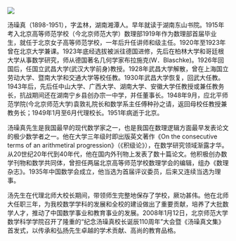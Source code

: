 ![](https://s2.loli.net/2022/09/01/MBzOiANExR586wc.png)

汤璪真（1898-1951），字孟林，湖南湘潭人。早年就读于湖南东山书院。1915年考入北京高等师范学校（今北京师范大学）数理部1919年作为数理部首届毕业生，就任于北京女子高等师范学校，一年后升任讲师和级主任。1920年至1923年曾在北京大学兼课。1923年底经选拔被派往德国进修，先后在柏林大学和哥廷根大学从事数学研究，师从德国著名几何学家布拉施克(W．Blaschke)。1926年回国后，任国立武昌大学(武汉大学前身)教授。1928年武昌大学解散，曾在上海国立劳动大学、暨南大学和交通大学等校任教。1930年武昌大学恢复，回武大任教。1943年后，先后任中山大学、广西大学、湖南大学、安徽大学任教授或兼任教务长，抗战期间还在湖南宁乡县创办宗一中学，并任董事长。1948年9月，应北平师范学院(今北京师范大学)袁敦礼院长和数学系主任傅种孙之请，返回母校任教授兼教务长；1949年1月至6月代理校长。1951年病逝于北京。

汤璪真先生是我国最早的现代数学家之一，也是我国在数理逻辑方面最早发表论文的极少数学者之一。他在大学三年级时即出版英文著作《On the consecutive terms of an arithmetiral progression》（《积级论》），在数学研究领域渐露才华。从20世纪20年代到40年代，他在国内外刊物上发表了数十篇论文。他积极创办数学刊物和数学共同体，曾担任两届北京高等师范学校数理学会的编辑，组办《数理杂志》。1935年中国数学会成立，他当选为首届评议委员，后来又连续当选为理事。

汤先生在代理北师大校长期间，带领师生完整地保存了学校，厥功甚伟。他在北师大任职三年，为我校数学学科的发展和全校的建设做出了重要贡献，培养了大批数学人才，推动了中国数学事业和教育事业的发展。2008年1月12日，北京师范大学数学科学学院召开了隆重的“纪念汤璪真校长诞辰110周年”大会暨《汤璪真文集》首发式，以传承和弘扬先生卓越的学术贡献、高尚的教育品格。